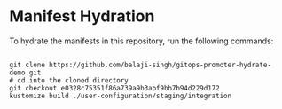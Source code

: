 
# Manifest Hydration

To hydrate the manifests in this repository, run the following commands:

```shell

git clone https://github.com/balaji-singh/gitops-promoter-hydrate-demo.git
# cd into the cloned directory
git checkout e0328c75351f86a739a9b3abf9bb7b94d229d172
kustomize build ./user-configuration/staging/integration
```